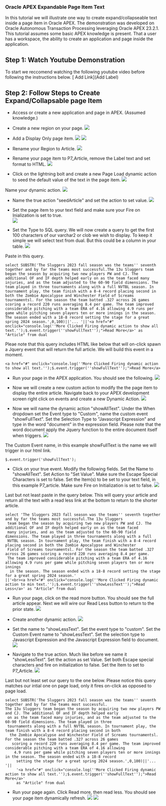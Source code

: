 ### Oracle APEX Expandable Page Item Text
In this tutorial we will illustrate one way to create expand/collapseable text inside a page item in Oracle APEX. The demonstration was developed on Oracle Autonomous Transaction Processing leveraging Oracle APEX 23.2.1. This tutorial assumes some basic APEX knowledge is present. That a user has a workspace, the ability to create an application and page inside the application.

## Step 1: Watch Youtube Demonstration
To start we reccomend watching the following youtube video before following the instructions below. 
[ Add Link](Add Label)

## Step 2: Follow Steps to Create Expand/Collapsable page Item

- Access or create a new application and page in APEX. (Assumed knowledge.)

- Create a new region on your page.
![](assets/2024-01-24-08-56-40.png)

- Add a Display Only page item.
![](assets/2024-01-24-08-59-14.png)
![](assets/2024-01-24-09-01-39.png)

- Rename your Region to Article.
![](assets/2024-01-24-09-03-04.png) 

- Rename your page item to P7_Article, remove the Label text and set format to HTML. 
![](assets/2024-01-24-09-04-50.png)

- Click on the lightning bolt and create a new Page Load dynamic action to seed the default value of the text in the page item. 
![](assets/2024-01-24-10-37-35.png)

Name your dynamic action. 
![](assets/2024-01-24-10-39-31.png)

- Name the true action "seedArticle" and set the action to set value. 
![](assets/2024-01-24-10-42-53.png)

- Set the page item to your text field and make sure your Fire on Inialization is set to true.  
![](assets/2024-01-24-10-44-10.png)

- Set the Type to SQL query. We will now create a query to get the first 100 characters of our varchar2 or clob we wish to display. To keep it simple we will select text from dual. But this could be a column in your table. 
![](assets/2024-01-24-10-45-07.png)


Paste in this query.  

```
select SUBSTR('The Sluggers 2023 fall season was the teams'' seventh together and by far the teams most successful.The 13u Sluggers team began the season by acquiring two new players PW and CJ. The additional OF and IF depth helped early on as the team faced many injuries, and as the team adjusted to the 60-90 field dimensions. The team played in three tournaments along with a full NVTBL season. In tournament play, the team finish with a 8-4 record placing second in both the Zombie Apocalypse and Winchester Field of Screams tournamentsl. For the season the team batted .327 across 26 games scoring a record 220 runs averaging 8.4 per game. The team improved considerable pitching with a team ERA of 4.16 allowing 4.9 runs per game while pitching seven players ten or more innings in the season. The season ended with a 18-8 record setting the stage for a great spring 2024 season.',0,100)||'... '||'<a href="#" onclick="console.log(''More Clicked Firing dynamic action to show all text.'');$.event.trigger(''showFullText'');">Read More</a>' as "Article" from dual
```
Pleae note that this query includes HTML like below that will on-click spawn a Jquery event that will return the full article. We will build this event in a moment. 

```
<a href="#" onclick="console.log(''More Clicked Firing dynamic action to show all text.'');$.event.trigger(''showFullText'');">Read More</a>
```

- Run your page in the APEX application. You should see the following. 
![](assets/2024-01-24-10-49-31.png)

- Now we will create a new custom action to modify the the page item to display the entire article. Navigate back to your APEX development screen right click on events and create a new Dynamic Action.
![](assets/2024-01-24-10-54-08.png)


- Now we will name the dynamic action "showAllText". Under the When dropdown set the Event type to "Custom", name the custom event "showFullText". Set the Selection Type to "Javascript Expression" and type in the word "document" in the expression field. Please note that the word document apply the Jquery function to the entire document itself when triggers. 
![](assets/2024-01-24-10-56-33.png)

The Custom Event name, in this example showFullText is the name we will trigger in our html link. 
```
$.event.trigger('showFullText');
```

- Click on your true event. Modify the following fields. 
Set the Name to "showAllText".
Set Action to "Set Value".
Make sure the Escape Special Characters is set to false. 
Set the Item(s) to be set to your text field, in this example P7_article. 
Make sure Fire on Initialization is set to false. 
![](assets/2024-01-24-11-04-03.png)

Last but not least paste in the query below. This will query your article and return all the text with a read less link at the bottom to return to the shorter article. 

```
select 'The Sluggers 2023 fall season was the teams'' seventh together and by far the teams most successful.The 13u Sluggers
 team began the season by acquiring two new players PW and CJ. The additional OF and IF depth helped early on as the team faced 
 many injuries, and as the team adjusted to the 60-90 field dimensions. The team played in three tournaments along with a full 
 NVTBL season. In tournament play, the team finish with a 8-4 record placing second in both the Zombie Apocalypse and Winchester 
 Field of Screams tournamentsl. For the season the team batted .327 across 26 games scoring a record 220 runs averaging 8.4 per game. 
 The team improved considerable pitching with a team ERA of 4.16 allowing 4.9 runs per game while pitching seven players ten or more innings
  in the season. The season ended with a 18-8 record setting the stage for a great spring 2024 season.'
||'<br><a href="#" onclick="console.log(''More Clicked Firing dynamic action to min text.'');$.event.trigger(''showLessText'');">Read Less</a>' as "Article" from dual
```

- Run your page, click on the read more button. You should see the full article appear. Next we will wire our Read Less button to return to the prior state. 
![](assets/2024-01-24-11-11-34.png)

- Create another dynamic action. 
![](assets/2024-01-24-10-54-08.png)

- Set the name to "showLessText". Set the event type to "custom". Set the Custom Event name to "showLessText". Set the selection type to Javascript Expression and the Javascript Expression field to document. 
![](assets/2024-01-24-11-59-26.png)

- Navigate to the true action. Much like before we name it "showLessText". Set the action as set Value. Set both Escape special characters and fire on initialization to false. Set the Item to set to P7_Article.
![](assets/2024-01-24-12-03-32.png)

Last but not least set our query to the one below. Please notice this query matches our intial one on page load, only it fires on-click as opposed to page load. 

```
select SUBSTR('The Sluggers 2023 fall season was the teams'' seventh together and by far the teams most successful. 
The 13u Sluggers team began the season by acquiring two new players PW and CJ. The additional OF and IF depth helped early
 on as the team faced many injuries, and as the team adjusted to the 60-90 field dimensions. The team played in three 
 tournaments along with a full NVTBL season. In tournament play, the team finish with a 8-4 record placing second in both
  the Zombie Apocalypse and Winchester Field of Screams tournamentsl. For the season the team batted .327 across 26 games
   scoring a record 220 runs averaging 8.4 per game. The team improved considerable pitching with a team ERA of 4.16 allowing
    4.9 runs per game while pitching seven players ten or more innings in the season. The season ended with a 18-8 record
     setting the stage for a great spring 2024 season.',0,100)||'... '||
     '<a href="#" onclick="console.log(''More Clicked Firing dynamic action to show all text.'');$.event.trigger(''showFullText'');">Read More</a>' 
     as "Article" from dual
```

- Run your page again. Click Read more, then read less. You should see your page item dynamically refresh. 
![](assets/2024-01-24-12-09-54.png)
![](assets/2024-01-24-12-10-16.png)

